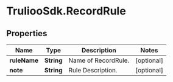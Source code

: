 # TruliooSdk.RecordRule

## Properties

Name | Type | Description | Notes
------------ | ------------- | ------------- | -------------
**ruleName** | **String** | Name of RecordRule. | [optional] 
**note** | **String** | Rule Description. | [optional] 


